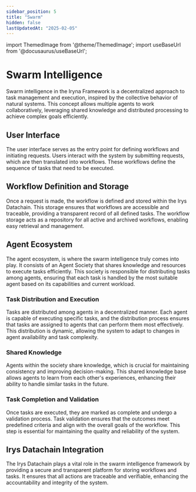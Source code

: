 ```yaml
---
sidebar_position: 5
title: "Swarm"
hidden: false
lastUpdatedAt: "2025-02-05"
---
```


import ThemedImage from '@theme/ThemedImage';
import useBaseUrl from '@docusaurus/useBaseUrl';


# Swarm Intelligence

Swarm intelligence in the Iryna Framework is a decentralized approach to task management and execution, inspired by the collective behavior of natural systems. This concept allows multiple agents to work collaboratively, leveraging shared knowledge and distributed processing to achieve complex goals efficiently.

<center>
<ThemedImage
    alt="Solution"
    sources={{
        light: useBaseUrl('/img/swarm.png'),
        dark: useBaseUrl('/img/swarm.png'),
    }}
    style={{width: 600}}
    />
</center>

## User Interface

The user interface serves as the entry point for defining workflows and initiating requests. Users interact with the system by submitting requests, which are then translated into workflows. These workflows define the sequence of tasks that need to be executed.

## Workflow Definition and Storage

Once a request is made, the workflow is defined and stored within the Irys Datachain. This storage ensures that workflows are accessible and traceable, providing a transparent record of all defined tasks. The workflow storage acts as a repository for all active and archived workflows, enabling easy retrieval and management.

## Agent Ecosystem

The agent ecosystem, is where the swarm intelligence truly comes into play. It consists of an Agent Society that shares knowledge and resources to execute tasks efficiently. This society is responsible for distributing tasks among agents, ensuring that each task is handled by the most suitable agent based on its capabilities and current workload.

### Task Distribution and Execution

Tasks are distributed among agents in a decentralized manner. Each agent is capable of executing specific tasks, and the distribution process ensures that tasks are assigned to agents that can perform them most effectively. This distribution is dynamic, allowing the system to adapt to changes in agent availability and task complexity.

### Shared Knowledge

Agents within the society share knowledge, which is crucial for maintaining consistency and improving decision-making. This shared knowledge base allows agents to learn from each other's experiences, enhancing their ability to handle similar tasks in the future.

### Task Completion and Validation

Once tasks are executed, they are marked as complete and undergo a validation process. Task validation ensures that the outcomes meet predefined criteria and align with the overall goals of the workflow. This step is essential for maintaining the quality and reliability of the system.

## Irys Datachain Integration

The Irys Datachain plays a vital role in the swarm intelligence framework by providing a secure and transparent platform for storing workflows and tasks. It ensures that all actions are traceable and verifiable, enhancing the accountability and integrity of the system.

